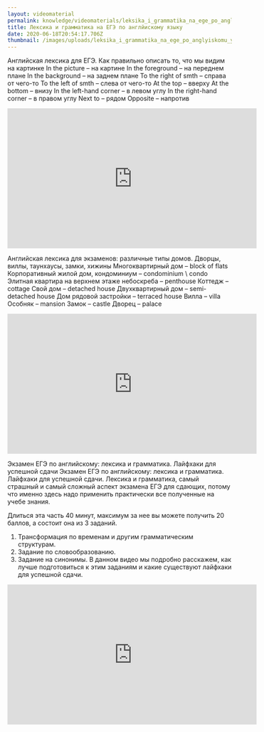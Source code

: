 ```yaml
---
layout: videomaterial
permalink: knowledge/videomaterials/leksika_i_grammatika_na_ege_po_anglyiskomu_yazyku/index.html
title: Лексика и грамматика на ЕГЭ по англйискому языку
date: 2020-06-18T20:54:17.706Z
thumbnail: /images/uploads/leksika_i_grammatika_na_ege_po_anglyiskomu_yazyku-01.jpg
---
```

Английская лексика для ЕГЭ. Как правильно описать то, что мы видим на картинке
In the picture – на картине
In the foreground – на переднем плане
In the background – на заднем плане
To the right of smth – справа от чего-то
To the left of smth – слева от чего-то
At the top – вверху
At the bottom – внизу
In the left-hand corner – в левом углу
In the right-hand corner – в правом углу
Next to – рядом
Opposite – напротив

<iframe width="560" height="315" src="https://www.youtube.com/embed/bQ5FC3a4JMs" frameborder="0" allow="accelerometer; autoplay; encrypted-media; gyroscope; picture-in-picture" allowfullscreen></iframe>

Английская лексика для экзаменов: различные типы домов.
Дворцы, виллы, таунхаусы, замки, хижины
Многоквартирный дом – block of flats
Корпоративный жилой дом,
кондоминиум – condominium \ condo
Элитная квартира на верхнем этаже
небоскреба – penthouse
Коттедж – cottage
Свой дом – detached house
Двухквартирный дом – semi-detached house
Дом рядовой застройки – terraced house
Вилла – villa
Особняк – mansion
Замок – castle
Дворец – palace

<iframe width="560" height="315" src="https://www.youtube.com/embed/7yYlcTwTlPo" frameborder="0" allow="accelerometer; autoplay; encrypted-media; gyroscope; picture-in-picture" allowfullscreen></iframe>

Экзамен ЕГЭ по английскому: лексика и грамматика.
Лайфхаки для успешной сдачи
Экзамен ЕГЭ по английскому: лексика и грамматика. Лайфхаки для успешной сдачи.
Лексика и грамматика, самый страшный и самый сложный аспект экзамена ЕГЭ для сдающих, потому что именно здесь надо применить практически все полученные на учебе знания.

Длиться эта часть 40 минут, максимум за нее вы можете получить 20 баллов, а состоит она из 3 заданий.

1. Трансформация по временам и другим грамматическим структурам.
2. Задание по словообразованию.
3. Задание на синонимы.
В данном видео мы подробно расскажем, как лучше подготовиться к этим заданиям и какие существуют лайфхаки для успешной сдачи.

<iframe width="560" height="315" src="https://www.youtube.com/embed/EJ4kSDQyvY0" frameborder="0" allow="accelerometer; autoplay; encrypted-media; gyroscope; picture-in-picture" allowfullscreen></iframe>

